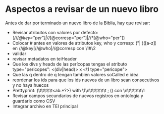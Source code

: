 # Aspectos a revisar de un nuevo libro

Antes de dar por terminado un nuevo libro de la Biblia, hay que revisar:
* Revisar atributos con valores por defecto: (//*[@key="per"]|//*[@corresp="per"]|//*[@who="per"])
* Colocar # antes en valores de atributos key, who y corresp: ("| )([a-z]) en //@key|//@who|//@corresp con  \1#\2
* validar
* revisar metadatos en teiHeader
* Que los divs y heads de las perícopas tengas el atributo type="pericopes": <(div|head)> x <\1 type="pericope"> 
* Que las q dentro de q tengan también valores soCalled e idea
* reordenar los ids para que los ids nuevos de un libro sean consecutivos y no haya huecos
* Prettyprint: (\t\t\t\t\t<ab.*?>) with \1\n\t\t\t\t\t\t ; (</ab>) con \n\t\t\t\t\t\1
* Revisar campos secundarios de nuevos registros en ontología y guardarlo como CSV
* Integrar archivo en TEI principal
